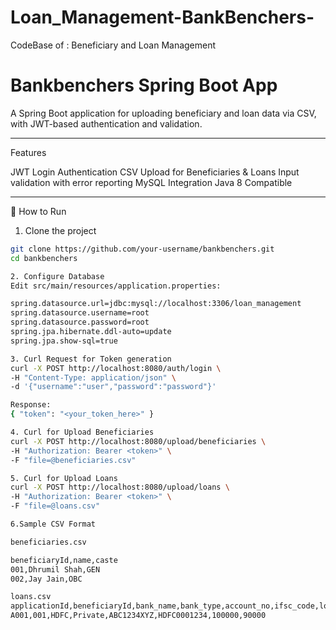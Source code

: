 # Loan_Management-BankBenchers-
CodeBase of : Beneficiary and Loan Management

# Bankbenchers Spring Boot App

A Spring Boot application for uploading beneficiary and loan data via CSV, with JWT-based authentication and validation.

---

 Features

JWT Login Authentication
CSV Upload for Beneficiaries & Loans
Input validation with error reporting
MySQL Integration
Java 8 Compatible

---

 🚀 How to Run

 1. Clone the project

```bash
git clone https://github.com/your-username/bankbenchers.git
cd bankbenchers

2. Configure Database
Edit src/main/resources/application.properties:

spring.datasource.url=jdbc:mysql://localhost:3306/loan_management
spring.datasource.username=root
spring.datasource.password=root
spring.jpa.hibernate.ddl-auto=update
spring.jpa.show-sql=true   

3. Curl Request for Token generation
curl -X POST http://localhost:8080/auth/login \
-H "Content-Type: application/json" \
-d '{"username":"user","password":"password"}'

Response:
{ "token": "<your_token_here>" }

4. Curl for Upload Beneficiaries
curl -X POST http://localhost:8080/upload/beneficiaries \
-H "Authorization: Bearer <token>" \
-F "file=@beneficiaries.csv"

5. Curl for Upload Loans
curl -X POST http://localhost:8080/upload/loans \
-H "Authorization: Bearer <token>" \
-F "file=@loans.csv"

6.Sample CSV Format

beneficiaries.csv

beneficiaryId,name,caste
001,Dhrumil Shah,GEN
002,Jay Jain,OBC

loans.csv
applicationId,beneficiaryId,bank_name,bank_type,account_no,ifsc_code,loan_amount,sanction_amount
A001,001,HDFC,Private,ABC1234XYZ,HDFC0001234,100000,90000




